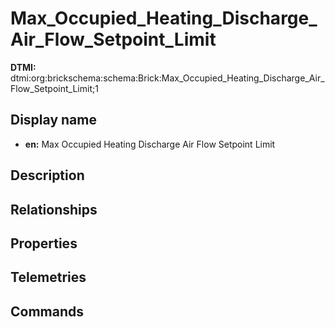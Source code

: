 # Max_Occupied_Heating_Discharge_Air_Flow_Setpoint_Limit
**DTMI:** dtmi:org:brickschema:schema:Brick:Max_Occupied_Heating_Discharge_Air_Flow_Setpoint_Limit;1
## Display name
- **en:** Max Occupied Heating Discharge Air Flow Setpoint Limit
## Description
## Relationships
## Properties
## Telemetries
## Commands
